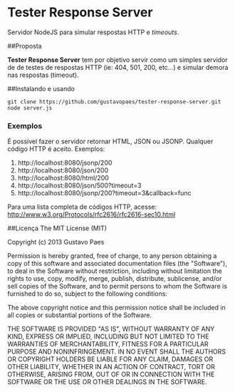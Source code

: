 Tester Response Server
=======================

Servidor NodeJS para simular respostas HTTP e _timeouts_.

##Proposta

**Tester Response Server** tem por objetivo servir como um simples servidor de
de testes de respostas HTTP (ie: 404, 501, 200, etc...) e simular demora nas respostas (timeout).

##Instalando e usando

    git clone https://github.com/gustavopaes/tester-response-server.git
    node server.js

### Exemplos

É possível fazer o servidor retornar HTML, JSON ou JSONP. Qualquer código HTTP é aceito. Exemplos:

1. http://localhost:8080/jsonp/200
2. http://localhost:8080/json/200
3. http://localhost:8080/html/200
4. http://localhost:8080/json/500?timeout=3
5. http://localhost:8080/jsonp/200?timeout=3&callback=func

Para uma lista completa de códigos HTTP, acesse:
http://www.w3.org/Protocols/rfc2616/rfc2616-sec10.html

##Licença
The MIT License (MIT)

Copyright (c) 2013 Gustavo Paes

Permission is hereby granted, free of charge, to any person obtaining a copy of
this software and associated documentation files (the "Software"), to deal in
the Software without restriction, including without limitation the rights to
use, copy, modify, merge, publish, distribute, sublicense, and/or sell copies of
the Software, and to permit persons to whom the Software is furnished to do so,
subject to the following conditions:

The above copyright notice and this permission notice shall be included in all
copies or substantial portions of the Software.

THE SOFTWARE IS PROVIDED "AS IS", WITHOUT WARRANTY OF ANY KIND, EXPRESS OR
IMPLIED, INCLUDING BUT NOT LIMITED TO THE WARRANTIES OF MERCHANTABILITY, FITNESS
FOR A PARTICULAR PURPOSE AND NONINFRINGEMENT. IN NO EVENT SHALL THE AUTHORS OR
COPYRIGHT HOLDERS BE LIABLE FOR ANY CLAIM, DAMAGES OR OTHER LIABILITY, WHETHER
IN AN ACTION OF CONTRACT, TORT OR OTHERWISE, ARISING FROM, OUT OF OR IN
CONNECTION WITH THE SOFTWARE OR THE USE OR OTHER DEALINGS IN THE SOFTWARE.
